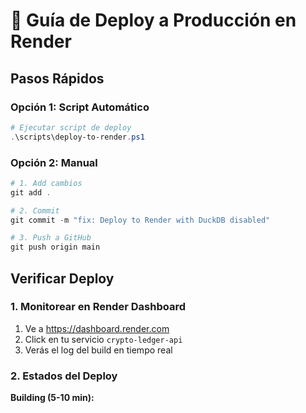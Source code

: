 # 🚀 Guía de Deploy a Producción en Render

## Pasos Rápidos

### Opción 1: Script Automático

```powershell
# Ejecutar script de deploy
.\scripts\deploy-to-render.ps1
```

### Opción 2: Manual

```powershell
# 1. Add cambios
git add .

# 2. Commit
git commit -m "fix: Deploy to Render with DuckDB disabled"

# 3. Push a GitHub
git push origin main
```

## Verificar Deploy

### 1. Monitorear en Render Dashboard

1. Ve a https://dashboard.render.com
2. Click en tu servicio `crypto-ledger-api`
3. Verás el log del build en tiempo real

### 2. Estados del Deploy

**Building (5-10 min):**
